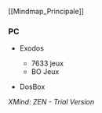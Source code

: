 ﻿[[Mindmap_Principale]]

### PC

- Exodos

	- 7633 jeux
	- BO Jeux

- DosBox

*XMind: ZEN - Trial Version*

